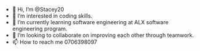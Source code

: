 - 👋 Hi, I’m @Stacey20
- 👀 I’m interested in coding skills.
- 🌱 I’m currently learning software engineering at ALX software engineering program.
- 💞️ I’m looking to collaborate on improving each other through teamwork.
- 📫 How to reach me 0706398097

<!---
Stacey20/Stacey20 is a ✨ special ✨ repository because its `README.md` (this file) appears on your GitHub profile.
You can click the Preview link to take a look at your changes.
--->
